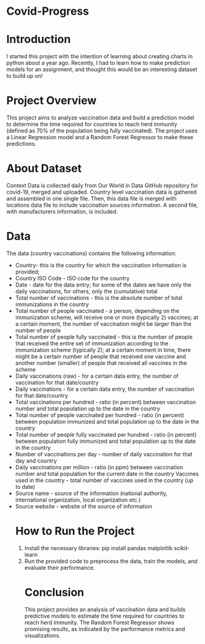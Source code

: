 # Covid-Progress

<H1> Introduction </H1>
I started this project with the intention of learning about creating charts in python about a year ago. Recently, I had to learn how to make prediction models for an assignment, and thought this would be an interesting dataset to build up on! 

<H1> Project Overview </H1>
This project aims to analyze vaccination data and build a prediction model to determine the time required for countries to reach herd immunity (defined as 70% of the population being fully vaccinated). The project uses a Linear Regression model and a Random Forest Regressor to make these predictions.

<H1> About Dataset </H1>
Context
Data is collected daily from Our World in Data GitHub repository for covid-19, merged and uploaded. Country level vaccination data is gathered and assembled in one single file. Then, this data file is merged with locations data file to include vaccination sources information. A second file, with manufacturers information, is included.

<H1> Data </H1>

The data (country vaccinations) contains the following information:

<ul>
<li> Country- this is the country for which the vaccination information is provided;
<li>Country ISO Code - ISO code for the country
<li>Date - date for the data entry; for some of the dates we have only the daily vaccinations, for others, only the (cumulative) total
<li>Total number of vaccinations - this is the absolute number of total immunizations in the country
<li>Total number of people vaccinated - a person, depending on the immunization scheme, will receive one or more (typically 2) vaccines; at a certain moment, the number of vaccination might be larger than the number of people
<li>Total number of people fully vaccinated - this is the number of people that received the entire set of immunization according to the immunization scheme (typically 2); at a certain moment in time, there might be a certain number of people that received one vaccine and another number (smaller) of people that received all vaccines in the scheme
<li>Daily vaccinations (raw) - for a certain data entry, the number of vaccination for that date/country
<li>Daily vaccinations - for a certain data entry, the number of vaccination for that date/country
<li>Total vaccinations per hundred - ratio (in percent) between vaccination number and total population up to the date in the country
<li>Total number of people vaccinated per hundred - ratio (in percent) between population immunized and total population up to the date in the country
<li>Total number of people fully vaccinated per hundred - ratio (in percent) between population fully immunized and total population up to the date in the country
<li>Number of vaccinations per day - number of daily vaccination for that day and country
<li>Daily vaccinations per million - ratio (in ppm) between vaccination number and total population for the current date in the country
Vaccines used in the country - total number of vaccines used in the country (up to date)
<li>Source name - source of the information (national authority, international organization, local organization etc.)
<li>Source website - website of the source of information

<H1> How to Run the Project </H1>
<ol type="1">
<li> Install the necessary libraries:
pip install pandas matplotlib scikit-learn
<li>Run the provided code to preprocess the data, train the models, and evaluate their performance.

<H1> Conclusion </H1>
This project provides an analysis of vaccination data and builds predictive models to estimate the time required for countries to reach herd immunity. The Random Forest Regressor shows promising results, as indicated by the performance metrics and visualizations.

